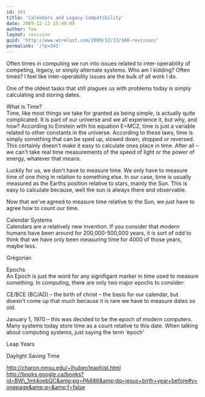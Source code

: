 ```yaml
---
id: 341
title: 'Calendars and Legacy Compatibility'
date: 2009-12-13 15:49:09
author: Tea
layout: revision
guid: 'http://www.wirelust.com/2009/12/13/340-revision/'
permalink: '/?p=341'
---
```


Often times in computing we run into issues related to inter-operability of competing, legacy, or simply alternate systems. Who am I kidding? Often times? I feel like inter-operability issues are the bulk of all work I do.

One of the oldest tasks that still plagues us with problems today is simply calculating and storing dates.

What is Time?  
Time, like most things we take for granted as being simple, is actually quite complicated. It is part of our universe and we all experience it, but why, and how? According to Einstein with his equation E=MC2, time is just a variable related to other constants in the universe. According to these laws, time is simply something that can be sped up, slowed down, stopped or reversed. This certainly doesn't make it easy to calculate ones place in time. After all – we can't take real time measurements of the speed of light or the power of energy, whatever that means.

Luckily for us, we don't have to measure time. We only have to measure time of one thing in relation to something else. In our case, time is usually measured as the Earths position relative to stars, mainly the Sun. This is easy to calculate because, well the sun is always there and observable.

Now that we've agreed to measure time relative to the Sun, we just have to agree how to count our time.

Calendar Systems  
Calendars are a relatively new invention. If you consider that modern humans have been around for 200,000-500,000 years, it is sort of odd to think that we have only been measuring time for 4000 of those years, maybe less.

Gregorian

Epochs  
An Epoch is just the word for any signifigant marker in time used to measure something. In computing, there are only two major epochs to consider:

CE/BCE (BC/AD) – the birth of christ – the basis for our calendar, but doesn't come up that much because it is rare we have to measure dates so old.

January 1, 1970 – this was decided to be the epoch of modern computers. Many systems today store time as a count relative to this date. When talking about computing systems, just saying the term ‘epoch'

Leap Years

Daylight Saving Time

http://charon.nmsu.edu/~lhuber/leaphist.html  
http://books.google.ca/books?id=BW\_1mt4oebQC&amp;pg=PA686&amp;dq=jesus+birth+year+before#v=onepage&amp;q=&amp;f=false